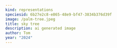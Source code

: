 ```yaml
---
kind: representations
speciesid: 6b27e2c8-e865-48e9-bf47-3834b376d39f
image: /palm-tree.jpeg
title: sky tree
description: ai generated image
author: Tom
year: "2024"
---
```

